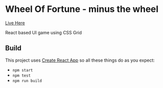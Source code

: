 # Wheel Of Fortune - minus the wheel

[Live Here](TBA)

React based UI game using CSS Grid

## Build

This project uses [Create React App]()
so all these things do as you expect:
- `npm start`
- `npm test`
- `npm run build`
